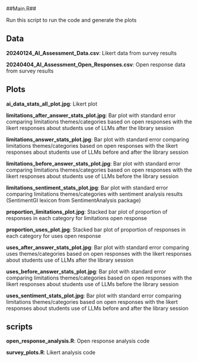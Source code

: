 ##Main.R##

Run this script to run the code and generate the plots

## Data

**20240124_AI_Assessment_Data.csv**:  Likert data from survey results

**20240404_AI_Assessment_Open_Responses.csv**: Open response data from survey results

## Plots
**ai_data_stats_all_plot.jpg**: Likert plot

**limitations_after_answer_stats_plot.jpg**: Bar plot with standard error comparing limitations themes/categories based on open responses with the likert responses about students use of LLMs after the library session

**limitations_answer_stats_plot.jpg**: Bar plot with standard error comparing limitations themes/categories based on open responses with the likert responses about students use of LLMs before and after the library session

**limitations_before_answer_stats_plot.jpg**: Bar plot with standard error comparing limitations themes/categories based on open responses with the likert responses about students use of LLMs before the library session

**limitations_sentiment_stats_plot.jpg**: Bar plot with standard error comparing limitations themes/categories with sentiment analysis results (SentimentGI lexicon from SentimentAnalysis package)

**proportion_limitations_plot.jpg**: Stacked bar plot of proportion of responses in each category for limitations open response

**proportion_uses_plot.jpg**: Stacked bar plot of proportion of responses in each category for uses open response

**uses_after_answer_stats_plot.jpg**: Bar plot with standard error comparing uses themes/categories based on open responses with the likert responses about students use of LLMs after the library session

**uses_before_answer_stats_plot.jpg**: Bar plot with standard error comparing limitations themes/categories based on open responses with the likert responses about students use of LLMs before the library session

**uses_sentiment_stats_plot.jpg**: Bar plot with standard error comparing limitations themes/categories based on open responses with the likert responses about students use of LLMs before and after the library session

## scripts

**open_response_analysis.R**: Open response analysis code

**survey_plots.R**: Likert analysis code



